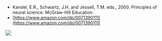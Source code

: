 
- Kandel, E.R., Schwartz, J.H. and Jessell, T.M. eds., 2000. Principles of neural science. McGraw-Hill Education.
- [https://www.amazon.com/dp/0071390111](https://www.amazon.com/dp/0071390111)

<img src='https://scrapbox.io/api/pages/nishio/en/icon' alt='en.icon' height="19.5"/>